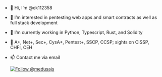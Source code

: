 - 👋 Hi, I’m @ck112358
- 👀 I’m interested in pentesting web apps and smart contracts as well as full stack development
- 🌱 I’m currently working in Python, Typescript, Rust, and Solidity
- 🦉 A+, Net+, Sec+, CysA+, Pentest+, SSCP, CCSP; sights on CISSP, CHFI, CEH
- 📫 Contact me via email


  <a href="https://twitter.com/intent/follow?screen_name=ck112358">
    <img src="https://img.shields.io/twitter/follow/medusajs.svg?label=Follow%20@medusajs" alt="Follow @medusajs" />
  </a>
<!---
ck112358/ck112358 is a ✨ special ✨ repository because its `README.md` (this file) appears on your GitHub profile.
You can click the Preview link to take a look at your changes.
--->

